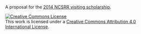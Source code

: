 A proposal for the [2014 NCSRR visiting
scholarship](http://opensim.stanford.edu/support/scholars.html).

<a rel="license"
   href="http://creativecommons.org/licenses/by/4.0/deed.en_US">
   <img
     alt="Creative Commons License"
     style="border-width:0"
     src="http://i.creativecommons.org/l/by/4.0/88x31.png" />
</a>
<br />
This work is licensed under a <a rel="license"
href="http://creativecommons.org/licenses/by/4.0/deed.en_US">Creative Commons
Attribution 4.0 International License</a>.
